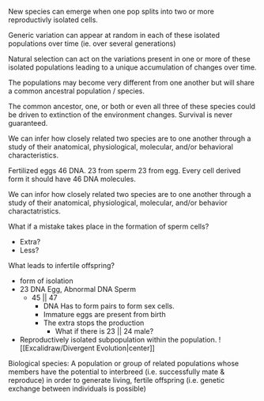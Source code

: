 
New species can emerge when one pop splits into two or more reproductivly isolated cells.

Generic variation can appear at random in each of these isolated populations over time (ie. over several generations)

Natural selection can act on the variations present in one or more of these isolated populations leading to a unique accumulation of changes over time.

The populations may become very different from one another but will share a common ancestral population / species.

The common ancestor, one, or both or even all three of these species could be driven to extinction of the environment changes. Survival is never guaranteed.

We can infer how closely related two species are to one another through a study of their anatomical, physiological, molecular, and/or behavioral characteristics.

Fertilized eggs 46 DNA. 23 from sperm 23 from egg.
Every cell derived form it should have 46 DNA molecules.

We can infor how closely related two species are to one another through a study of their anatomical, physiological, molecular, and/or behavior charactatristics.

What if a mistake takes place in the formation of sperm cells?
- Extra?
- Less?

What leads to infertile offspring?
- form of isolation
- 23 DNA Egg, Abnormal DNA Sperm
	- 45 || 47
		- DNA Has to form pairs to form sex cells.
		- Immature eggs are present from birth
		- The extra stops the production
			- What if there is 23 || 24 male?
- Reproductively isolated subpopulation within the population.
![[Excalidraw/Divergent Evolution|center]]

Biological species: A population or group of related populations whose members have the potential to interbreed (i.e. successfully mate & reproduce) in order to generate living, fertile offspring (i.e. genetic exchange between individuals is possible)